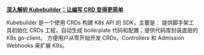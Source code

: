 

**[深入解析 Kubebuilder：让编写 CRD 变得更简单](https://zhuanlan.zhihu.com/p/83957726)**

Kubebuilder 是一个使用 CRDs 构建 K8s API 的 SDK，主要是：
提供脚手架工具初始化 CRDs 工程，自动生成 boilerplate 代码和配置；提供代码库封装底层的 K8s go-client。
方便用户从零开始开发 CRDs，Controllers 和 Admission Webhooks 来扩展 K8s。
